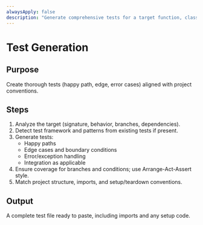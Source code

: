 ```yaml
---
alwaysApply: false
description: "Generate comprehensive tests for a target function, class, or module"
---
```


# Test Generation

## Purpose
Create thorough tests (happy path, edge, error cases) aligned with project conventions.

## Steps
1) Analyze the target (signature, behavior, branches, dependencies).
2) Detect test framework and patterns from existing tests if present.
3) Generate tests:
   - Happy paths
   - Edge cases and boundary conditions
   - Error/exception handling
   - Integration as applicable
4) Ensure coverage for branches and conditions; use Arrange-Act-Assert style.
5) Match project structure, imports, and setup/teardown conventions.

## Output
A complete test file ready to paste, including imports and any setup code.

